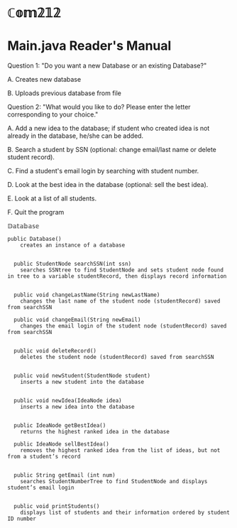 # ℂ𝕠𝕞𝟚𝟙𝟚
# Main.java Reader's Manual
Question 1: "Do you want a new Database or an existing Database?"

A. Creates new database

B. Uploads previous database from file



Question 2: "What would you like to do? Please enter the letter corresponding to your choice."

A. Add a new idea to the database; if student who created idea is not already in the database, he/she can be added.

B. Search a student by SSN (optional: change email/last name or delete student record).

C. Find a student's email login by searching with student number.

D. Look at the best idea in the database (optional: sell the best idea).

E. Look at a list of all students.

F. Quit the program




𝔻𝕒𝕥𝕒𝕓𝕒𝕤𝕖
	
	public Database()
		creates an instance of a database
	  
	  
	  public StudentNode searchSSN(int ssn)
		searches SSNtree to find StudentNode and sets student node found in tree to a variable studentRecord, then displays record information


	  public void changeLastName(String newLastName)
		changes the last name of the student node (studentRecord) saved from searchSSN

	  public void changeEmail(String newEmail)
		changes the email login of the student node (studentRecord) saved from searchSSN


	  public void deleteRecord()
		deletes the student node (studentRecord) saved from searchSSN


	  public void newStudent(StudentNode student)
		inserts a new student into the database


	  public void newIdea(IdeaNode idea)
		inserts a new idea into the database


	  public IdeaNode getBestIdea()
		returns the highest ranked idea in the database

	  public IdeaNode sellBestIdea()
		removes the highest ranked idea from the list of ideas, but not from a student’s record


	  public String getEmail (int num)
		searches StudentNumberTree to find StudentNode and displays student’s email login


	  public void printStudents()
		displays list of students and their information ordered by student ID number
